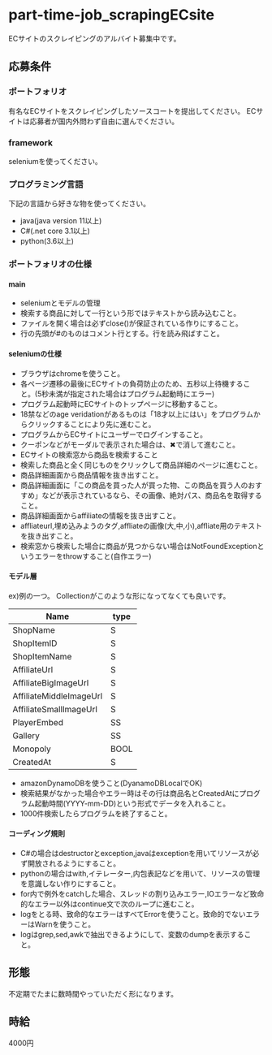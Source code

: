 # part-time-job_scrapingECsite
ECサイトのスクレイピングのアルバイト募集中です。

## 応募条件

### ポートフォリオ
有名なECサイトをスクレイピングしたソースコートを提出してください。
ECサイトは応募者が国内外問わず自由に選んでください。

### framework
seleniumを使ってください。
### プログラミング言語
下記の言語から好きな物を使ってください。
- java(java version 11以上)
- C#(.net core 3.1以上)
- python(3.6以上)

### ポートフォリオの仕様

#### main
- seleniumとモデルの管理
- 検索する商品に対して一行という形ではテキストから読み込むこと。
- ファイルを開く場合は必ずclose()が保証されている作りにすること。
- 行の先頭が#のものはコメント行とする。行を読み飛ばすこと。

#### seleniumの仕様
- ブラウザはchromeを使うこと。
- 各ページ遷移の最後にECサイトの負荷防止のため、五秒以上待機すること。(5秒未満が指定された場合はプログラム起動時にエラー)
- プログラム起動時にECサイトのトップページに移動すること。
- 18禁などのage veridationがあるものは「18才以上にはい」をプログラムからクリックすることにより先に進むこと。
- プログラムからECサイトにユーザーでログインすること。
- クーポンなどがモーダルで表示された場合は、✖︎で消して進むこと。
- ECサイトの検索窓から商品を検索すること
- 検索した商品と全く同じものをクリックして商品詳細のページに進むこと。
- 商品詳細画面から商品情報を抜き出すこと。
- 商品詳細画面に「この商品を買った人が買った物、この商品を買う人のおすすめ」などが表示されているなら、その画像、絶対パス、商品名を取得すること。
- 商品詳細画面からaffiliateの情報を抜き出すこと。
- affliateurl,埋め込みようのタグ,affliateの画像(大,中,小),affliate用のテキストを抜き出すこと。
- 検索窓から検索した場合に商品が見つからない場合はNotFoundExceptionというエラーをthrowすること(自作エラー)

#### モデル層
ex)例の一つ。
Collectionがこのような形になってなくても良いです。

|Name                   |type|
|-----------------------|----|
|ShopName               |S   |
|ShopItemID             |S   |
|ShopItemName           |S   |
|AffiliateUrl           |S   |
|AffiliateBigImageUrl   |S   |
|AffiliateMiddleImageUrl|S   |
|AffiliateSmallImageUrl |S   |
|PlayerEmbed            |SS  |
|Gallery                |SS  |
|Monopoly               |BOOL|
|CreatedAt              |S   |

- amazonDynamoDBを使うこと(DyanamoDBLocalでOK)
- 検索結果がなかった場合やエラー時はその行は商品名とCreatedAtにプログラム起動時間(YYYY-mm-DD)という形式でデータを入れること。
- 1000件検索したらプログラムを終了すること。

#### コーディング規則

- C#の場合はdestructorとexception,javaはexceptionを用いてリソースが必ず開放されるようにすること。
- pythonの場合はwith,イテレーター,内包表記などを用いて、リソースの管理を意識しない作りにすること。
- for内で例外をcatchした場合、スレッドの割り込みエラー,IOエラーなど致命的なエラー以外はcontinue文で次のループに進むこと。
- logをとる時、致命的なエラーはすべてErrorを使うこと。致命的でないエラーはWarnを使うこと。
- logはgrep,sed,awkで抽出できるようにして、変数のdumpを表示すること。


## 形態
不定期でたまに数時間やっていただく形になります。
## 時給
4000円
